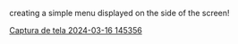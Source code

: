 creating a simple menu displayed on the side of the screen!

[Captura de tela 2024-03-16 145356](https://github.com/TiagoPdaS/slide-bar-smples-com-js/assets/77899501/0b9d523d-fa81-45d1-b56e-2d57c5cc37ff)
